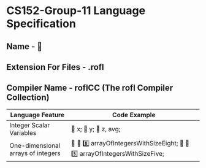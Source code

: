# CS152-Group-11 Language Specification
## Name - :rofl:
## Extension For Files - .rofl
## Compiler Name - roflCC (The rofl Compiler Collection)
| Language Feature | Code Example |
| ---------------- | ------------ |
| Integer Scalar Variables | :1234: x; :1234: y; :1234: z, avg;
| One-dimensional arrays of integers | 📇 🔢 8️⃣ arrayOfIntegersWithSizeEight; 📇 🔢 5️⃣ arrayOfIntegersWithSizeFive; |
